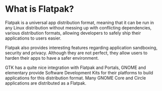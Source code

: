 # What is Flatpak?

Flatpak is a universal app distribution format, meaning that it can be run in any Linux distribution without messing up with conflicting dependencies, various distribution formats, allowing developers to safely ship their applications to users easier.

Flatpak also provides interesting features regarding application sandboxing, security and privacy. Although they are not perfect, they allow users to harden their apps to have a safer environment.

GTK has a quite nice integration with Flatpak and Portals, GNOME and elementary provide Software Development Kits for their platforms to build applications for this distribution format. Many GNOME Core and Circle applications are distributed as a Flatpak.